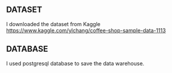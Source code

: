 ## DATASET

I downloaded the dataset from Kaggle https://www.kaggle.com/ylchang/coffee-shop-sample-data-1113

## DATABASE

I used postgresql database to save the data warehouse.
